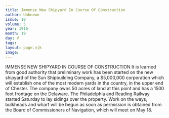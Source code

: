 ```yaml
---
title: Immense New Shipyard In Course Of Construction
author: Unknown
issue: 10
volume: 5
year: 1916
month: 19
day: V
tags:
layout: page.njk
image:
---
```

IMMENSE NEW SHIPYARD IN COURSE OF CONSTRUCTION       It is learned from good authority that preliminary work has been started on the new shipyard of the Sun Shipbuilding Company, a $5,000,000 corporation which will establish one of the most modern yards in the country, in the upper end of Chester. The company owns 50 acres of land at this point and has a 1500 foot frontage on the Delaware.       The Philadelphia and Reading Railway started Saturday to lay sidings over the property. Work on the ways, bulkheads and wharf will be begun as soon as permission is obtained from the Board of Commissioners of Navigation, which will meet on May 18.    




